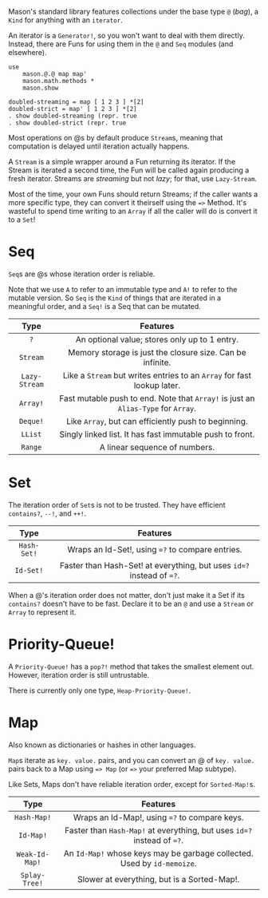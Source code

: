 Mason's standard library features collections under the base type `@` (*bag*), a `Kind` for anything with an `iterator`.

An iterator is a `Generator!`, so you won't want to deal with them directly.
Instead, there are Funs for using them in the `@` and `Seq` modules (and elsewhere).

	use
		mason.@.@ map map'
		mason.math.methods *
		mason.show

	doubled-streaming = map [ 1 2 3 ] *[2]
	doubled-strict = map' [ 1 2 3 ] *[2]
	. show doubled-streaming (repr. true
	. show doubled-strict (repr. true


Most operations on @s by default produce `Stream`s,
meaning that computation is delayed until iteration actually happens.

A `Stream` is a simple wrapper around a Fun returning its iterator.
If the Stream is iterated a second time, the Fun will be called again producing a fresh iterator.
Streams are *streaming* but not *lazy*; for that, use `Lazy-Stream`.

Most of the time, your own Funs should return Streams; if the caller wants a more specific type, they can convert it theirself using the `=>` Method. It's wasteful to spend time writing to an `Array` if all the caller will do is convert it to a `Set`!


# Seq

`Seq`s are @s whose iteration order is reliable.

Note that we use `A` to refer to an immutable type and `A!` to refer to the mutable version. So `Seq` is the `Kind` of things that are iterated in a meaningful order, and a `Seq!` is a Seq that can be mutated.

Type | Features
:-: | :-:
`?` | An optional value; stores only up to 1 entry.
`Stream` | Memory storage is just the closure size. Can be infinite.
`Lazy-Stream` | Like a `Stream` but writes entries to an `Array` for fast lookup later.
`Array!` | Fast mutable push to end. Note that `Array!` is just an `Alias-Type` for `Array`.
`Deque!` | Like `Array`, but can efficiently push to beginning.
`LList` | Singly linked list. It has fast immutable push to front.
`Range` | A linear sequence of numbers.


# Set

The iteration order of `Set`s is not to be trusted. They have efficient `contains?`, `--!`, and `++!`.

Type | Features
:-: | :-:
`Hash-Set!` | Wraps an Id-Set!, using `=?` to compare entries.
`Id-Set!` | Faster than Hash-Set! at everything, but uses `id=?` instead of `=?`.

When a @'s iteration order does not matter, don't just make it a Set if its `contains?` doesn't have to be fast. Declare it to be an `@` and use a `Stream` or `Array` to represent it.


# Priority-Queue!

A `Priority-Queue!` has a `pop?!` method that takes the smallest element out.
However, iteration order is still untrustable.

There is currently only one type, `Heap-Priority-Queue!`.


# Map

Also known as dictionaries or hashes in other languages.

`Map`s iterate as `key. value.` pairs, and you can convert an @ of `key. value.` pairs back to a Map using `=> Map` (or `=>` your preferred Map subtype).

Like Sets, Maps don't have reliable iteration order, except for `Sorted-Map!`s.

Type | Features
:-: | :-:
`Hash-Map!` | Wraps an Id-Map!, using `=?` to compare keys.
`Id-Map!` | Faster than `Hash-Map!` at everything, but uses `id=?` instead of `=?`.
`Weak-Id-Map!` | An `Id-Map!` whose keys may be garbage collected. Used by `id-memoize`.
`Splay-Tree!` | Slower at everything, but is a Sorted-Map!.
